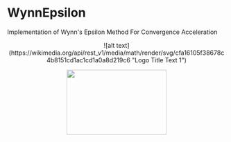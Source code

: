 # WynnEpsilon
Implementation of Wynn's Epsilon Method For Convergence Acceleration
<p align="center">
![alt text](https://wikimedia.org/api/rest_v1/media/math/render/svg/cfa16105f38678c4b8151cd1ac1cd1a0a8d219c6 "Logo Title Text 1")
</p>
<p align="center">
  <img width="230" height="150" src="https://wikimedia.org/api/rest_v1/media/math/render/svg/cfa16105f38678c4b8151cd1ac1cd1a0a8d219c6">
</p>
